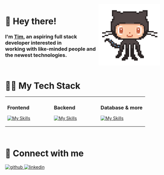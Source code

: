 <img align='right' src='octocat.gif' width='200'>

# 👋 Hey there!  
  

### I'm [Tim](https://www.linkedin.com/in/tim-bella/), an aspiring full stack developer interested in <br/> working with like-minded people and the newest technologies.  
  

<br/>  


# 👨‍💻 My Tech Stack  

<table><tr><td valign="top" width="33%">

### Frontend  
[![My Skills](https://skillicons.dev/icons?i=js,react,html,css,vite,bootstrap,mui&perline=4&theme=light)](https://skillicons.dev)

</td><td valign="top" width="33%">

### Backend  
[![My Skills](https://skillicons.dev/icons?i=java,spring,python,flask&perline=4&theme=light)](https://skillicons.dev)

</td><td valign="top" width="33%">


### Database & more  
[![My Skills](https://skillicons.dev/icons?i=postgres,hibernate,git,heroku,bash,postman&perline=4&theme=light)](https://skillicons.dev)

</td></tr></table>  

<br/>  


# 🔗 Connect with me  
<div align="left">
<a href="https://github.com/abctim" target="_blank">
<img src=https://img.shields.io/badge/github-%2324292e.svg?&style=for-the-badge&logo=github&logoColor=white alt=github style="margin-bottom: 5px;" />
</a>
<a href="https://linkedin.com/in/tim-bella" target="_blank">
<img src=https://img.shields.io/badge/linkedin-%231E77B5.svg?&style=for-the-badge&logo=linkedin&logoColor=white alt=linkedin style="margin-bottom: 5px;" />
</a>  
</div>  
  

